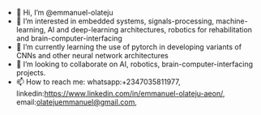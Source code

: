 - 👋 Hi, I’m @emmanuel-olateju
- 👀 I’m interested in embedded systems, signals-processing, machine-learning, AI and deep-learning architectures, robotics for rehabilitation and brain-computer-interfacing
- 🌱 I’m currently learning the use of pytorch in developing variants of CNNs and other neural network architectures
- 💞️ I’m looking to collaborate on AI, robotics, brain-computer-interfacing projects.
- 📫 How to reach me: whatsapp:+2347035811977, linkedin:https://www.linkedin.com/in/emmanuel-olateju-aeon/, email:olatejuemmanuel@gmail.com,

<!---
emmanuel-olateju/emmanuel-olateju is a ✨ special ✨ repository because its `README.md` (this file) appears on your GitHub profile.
You can click the Preview link to take a look at your changes.
--->

